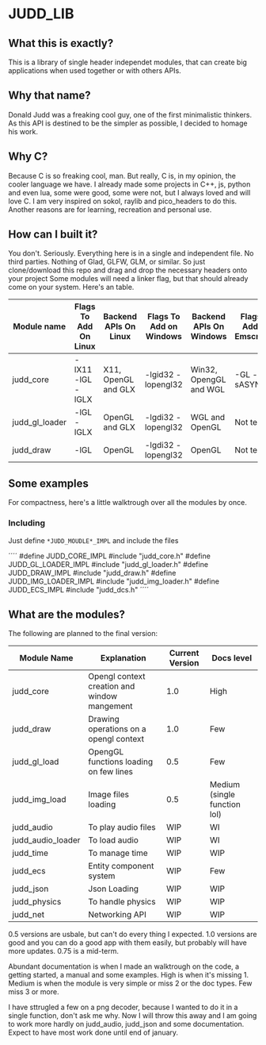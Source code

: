 # JUDD_LIB

## What this is exactly?
This is a library of single header independet modules, that can create big applications when used together or with others APIs.

## Why that name?
Donald Judd was a freaking cool guy, one of the first minimalistic thinkers. As this API is destined to be the simpler as possible, I decided to homage his work.

## Why C?
Because C is so freaking cool, man.
But really, C is, in my opinion, the cooler language we have.
I already made some projects in C++, js, python and even lua, some were good, some were not, but I always loved and will love C. I am very inspired on sokol, raylib and pico_headers to do this.
Another reasons are for learning, recreation and personal use.

## How can I built it?
You don't. Seriously. Everything here is in a single and independent file. No third parties. Nothing of Glad, GLFW, GLM, or similar. So just clone/download this repo and drag and drop the necessary headers onto your project
Some modules will need a linker flag, but that should already come on your system. Here's an table.

Module name | Flags To Add On Linux | Backend APIs On Linux | Flags To Add on Windows | Backend APIs On Windows | Flags To Add On Emscripten
--|--|--|--|--|--
judd_core |  -lX11 -lGL -lGLX | X11, OpenGL and GLX | -lgid32 -lopengl32 | Win32, OpengGL and WGL | -GL -sASYNCIFY |
judd_gl_loader | -lGL -lGLX | OpenGL and GLX | -lgdi32 -lopengl32 | WGL and OpenGL | Not tested
judd_draw | -lGL | OpenGL | -lgdi32 -lopengl32 | OpenGL | Not tested

## Some examples
For compactness, here's a little walktrough over all the modules by once.

### Including

Just define ````*JUDD_MOUDLE*_IMPL```` and include the files

´´´´
    #define JUDD_CORE_IMPL
    #include "judd_core.h"
    #define JUDD_GL_LOADER_IMPL
    #include "judd_gl_loader.h"
    #define JUDD_DRAW_IMPL
    #include "judd_draw.h"
    #define JUDD_IMG_LOADER_IMPL
    #include "judd_img_loader.h"
    #define JUDD_ECS_IMPL
    #include "judd_dcs.h"
´´´´
## What are the modules?

The following are planned to the final version:

Module Name | Explanation | Current Version | Docs level
-------|--------|------|-----
judd_core | Opengl context creation and window mangement | 1.0 | High
judd_draw | Drawing operations on a opengl context | 1.0 | Few
judd_gl_load | OpengGL functions loading on few lines | 0.5 | Few
judd_img_load | Image files loading | 0.5 | Medium (single function lol)
judd_audio | To play audio files | WIP | WI
judd_audio_loader | To load audio | WIP | WI
judd_time | To manage time | WIP | WIP
judd_ecs | Entity component system | WIP | Few
judd_json | Json Loading | WIP | WIP
judd_physics | To handle physics | WIP | WIP
judd_net | Networking API | WIP | WIP

0.5 versions are usbale, but can't do every thing I expected. 1.0 versions are good and you can do a good app with them easily, but probably will have more updates. 0.75 is a mid-term.

Abundant documentation is when I made an walktrough on the code, a getting started, a manual and some examples. High is when it's missing 1. Medium is when the module is very simple or miss 2 or the doc types. Few miss 3 or more.

I have sttrugled a few on a png decoder, because I wanted to do it in a single function, don't ask me why. Now I will throw this away and I am going to work more hardly on judd_audio, judd_json and some documentation. Expect to have most work done until end of january.
